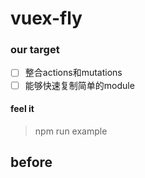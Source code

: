 # vuex-fly

### our target 

- [ ] 整合actions和mutations
- [ ] 能够快速复制简单的module

#### feel it

> npm run example
>
## before
